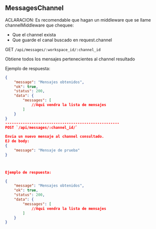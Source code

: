 ## MessagesChannel

ACLARACION:
Es recomendable que hagan un middleware que se llame channelMiddleware que chequee:

- Que el channel exista
- Que guarde el canal buscado en request.channel


GET `/api/messages/:workspace_id/:channel_id`

Obtiene todos los mensajes pertenecientes al channel resultado

Ejemplo de respuesta:
```json
{
    "message": "Mensajes obtenidos",
    "ok": true,
    "status": 200,
    "data": {
        "messages": [
            //Aqui vendra la lista de mensajes
        ]
    }
}
----------------------------------------------------
POST `/api/messages/:channel_id/`

Envia un nuevo mensaje al channel consultado.
EJ de body:
{
    "message": "Mensaje de prueba"
}



Ejemplo de respuesta:

{
    "message": "Mensajes obtenidos",
    "ok": true,
    "status": 200,
    "data": {
        "messages": [
            //Aqui vendra la lista de mensajes
        ]
    }
}